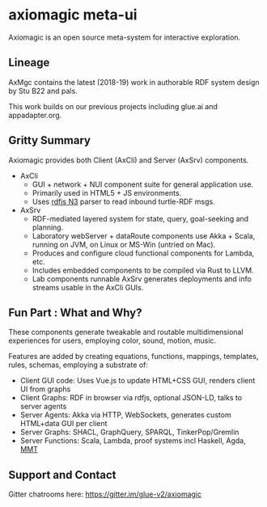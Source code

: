 # axiomagic meta-ui 
Axiomagic is an open source meta-system for interactive exploration.<br/>

## Lineage
AxMgc contains the latest (2018-19) work in authorable RDF system design by
Stu B22 and pals.   

This work builds on our previous projects including glue.ai and appadapter.org.  

## Gritty Summary
 Axiomagic provides both Client (AxCli) and Server (AxSrv) components.
 * AxCli
   *  GUI + network + NUI component suite for general application use.
   *  Primarily used in HTML5 + JS environments.
   *  Uses [rdfjs N3](https://github.com/rdfjs/N3.js/) parser to read inbound turtle-RDF msgs.
 * AxSrv
   *  RDF-mediated layered system for state, query, goal-seeking and planning.
   *  Laboratory webServer + dataRoute components use Akka + Scala, running on JVM, on Linux or MS-Win (untried on Mac).
   *  Produces and configure cloud functional components for Lambda, etc.
   *  Includes embedded components to be compiled via Rust to LLVM.
   *  Lab components runnable AxSrv generates deployments and info streams usable in the AxCli GUIs.

## Fun Part : What and Why?
These components generate tweakable and routable multidimensional experiences for users,
employing color, sound, motion, music.

Features are added by creating equations, functions, mappings, templates, rules, schemas,
employing a substrate of:
*  Client GUI code:  Uses Vue.js to update HTML+CSS GUI, renders client UI from graphs 
*  Client Graphs: RDF in browser via rdfjs, optional JSON-LD, talks to server agents
*  Server Agents: Akka via HTTP, WebSockets, generates custom HTML+data GUI per client
*  Server Graphs:  SHACL, GraphQuery, SPARQL, TinkerPop/Gremlin
*  Server Functions:  Scala, Lambda, proof systems incl Haskell, Agda, [MMT](https://uniformal.github.io/doc/)
## Support and Contact
Gitter chatrooms here: https://gitter.im/glue-v2/axiomagic
